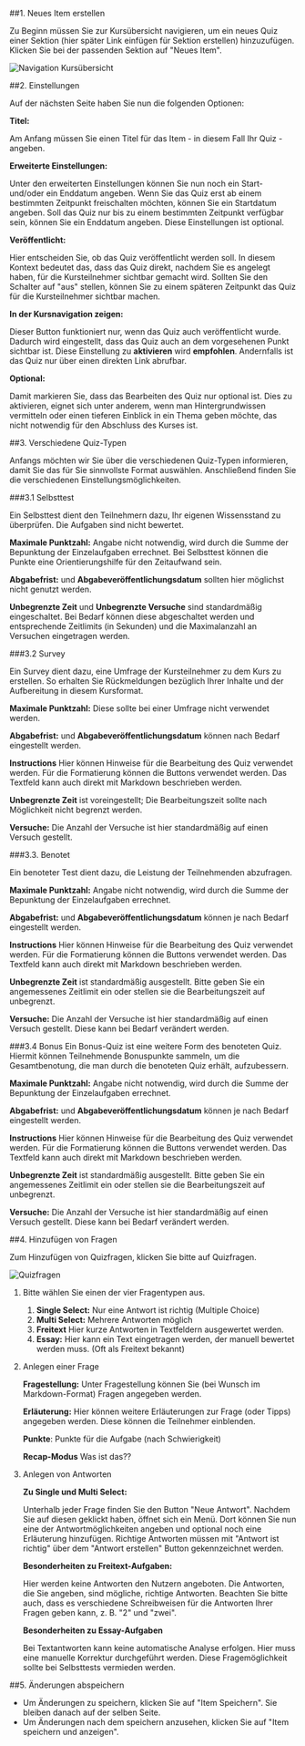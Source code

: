 ##1. Neues Item erstellen

Zu Beginn müssen Sie zur Kursübersicht navigieren, um ein neues Quiz einer Sektion (hier später Link einfügen für Sektion erstellen) hinzuzufügen. Klicken Sie bei der passenden Sektion auf "Neues Item".

![Navigation Kursübersicht](/images/items/Navigation_zur_Kursstruktur.png)
		


##2. Einstellungen

Auf der nächsten Seite haben Sie nun die folgenden Optionen:


**Titel:** 

Am Anfang müssen Sie einen Titel für das Item - in diesem Fall Ihr Quiz - angeben. 


**Erweiterte Einstellungen:** 

Unter den erweiterten Einstellungen können Sie nun noch ein Start- und/oder ein Enddatum angeben. Wenn Sie das Quiz erst ab einem bestimmten Zeitpunkt freischalten möchten, können Sie ein Startdatum angeben. Soll das Quiz nur bis zu einem bestimmten Zeitpunkt verfügbar sein, können Sie ein Enddatum angeben. Diese Einstellungen ist optional. 


**Veröffentlicht:** 

Hier entscheiden Sie, ob das Quiz veröffentlicht werden soll. In diesem Kontext bedeutet das, dass das Quiz direkt, nachdem Sie es angelegt haben, für die Kursteilnehmer sichtbar gemacht wird. Sollten Sie den Schalter auf "aus" stellen, können Sie zu einem späteren Zeitpunkt das Quiz für die Kursteilnehmer sichtbar machen. 


**In der Kursnavigation zeigen:** 

Dieser Button funktioniert nur, wenn das Quiz auch veröffentlicht wurde. Dadurch wird eingestellt, dass das Quiz auch an dem vorgesehenen Punkt sichtbar ist. Diese Einstellung zu **aktivieren** wird **empfohlen**. Andernfalls ist das Quiz nur über einen direkten Link abrufbar.

**Optional:** 

Damit markieren Sie, dass das Bearbeiten des Quiz nur optional ist. Dies zu aktivieren, eignet sich unter anderem, wenn man Hintergrundwissen vermitteln  oder einen tieferen Einblick in ein Thema geben möchte, das nicht notwendig für den Abschluss des Kurses ist. 


##3. Verschiedene Quiz-Typen

Anfangs möchten wir Sie über die verschiedenen Quiz-Typen informieren, damit Sie das für Sie sinnvollste Format auswählen. Anschließend finden Sie die verschiedenen Einstellungsmöglichkeiten. 

###3.1 Selbsttest

Ein Selbsttest dient den Teilnehmern dazu, Ihr eigenen Wissensstand zu überprüfen. Die Aufgaben sind nicht bewertet.

**Maximale Punktzahl:** Angabe nicht notwendig, wird durch die Summe der Bepunktung der Einzelaufgaben errechnet. Bei Selbsttest können die Punkte eine Orientierungshilfe für den Zeitaufwand sein. 

**Abgabefrist:**  und **Abgabeveröffentlichungsdatum** sollten hier möglichst nicht genutzt werden. 

**Unbegrenzte Zeit** und **Unbegrenzte Versuche** sind standardmäßig eingeschaltet. Bei Bedarf können diese abgeschaltet werden und entsprechende Zeitlimits (in Sekunden) und die Maximalanzahl an Versuchen eingetragen werden. 

###3.2 Survey

Ein Survey dient dazu, eine Umfrage der Kursteilnehmer zu dem Kurs zu erstellen. So erhalten Sie Rückmeldungen bezüglich Ihrer Inhalte und der Aufbereitung in diesem Kursformat.

**Maximale Punktzahl:** Diese sollte bei einer Umfrage nicht verwendet werden. 

**Abgabefrist:**  und **Abgabeveröffentlichungsdatum** können nach Bedarf eingestellt werden. 

**Instructions** Hier können Hinweise für die Bearbeitung des Quiz verwendet werden. Für die Formatierung können die Buttons verwendet werden. Das Textfeld kann auch direkt mit Markdown beschrieben werden. 

**Unbegrenzte Zeit** ist voreingestellt; Die Bearbeitungszeit sollte nach Möglichkeit nicht begrenzt werden.

**Versuche:** Die Anzahl der Versuche ist hier standardmäßig auf einen Versuch gestellt.

###3.3. Benotet

Ein benoteter Test dient dazu, die Leistung der Teilnehmenden abzufragen. 

**Maximale Punktzahl:** Angabe nicht notwendig, wird durch die Summe der Bepunktung der Einzelaufgaben errechnet.

**Abgabefrist:**  und **Abgabeveröffentlichungsdatum** können je nach Bedarf eingestellt werden. 

**Instructions** Hier können Hinweise für die Bearbeitung des Quiz verwendet werden. Für die Formatierung können die Buttons verwendet werden. Das Textfeld kann auch direkt mit Markdown beschrieben werden. 

**Unbegrenzte Zeit** ist standardmäßig ausgestellt. Bitte geben Sie ein angemessenes Zeitlimit ein oder stellen sie die Bearbeitungszeit auf unbegrenzt. 

**Versuche:** Die Anzahl der Versuche ist hier standardmäßig auf einen Versuch gestellt. Diese kann bei Bedarf verändert werden. 


###3.4 Bonus
Ein Bonus-Quiz ist eine weitere Form des benoteten Quiz. Hiermit können Teilnehmende Bonuspunkte sammeln, um die Gesamtbenotung, die man durch die benoteten Quiz erhält, aufzubessern. 

**Maximale Punktzahl:** Angabe nicht notwendig, wird durch die Summe der Bepunktung der Einzelaufgaben errechnet.

**Abgabefrist:**  und **Abgabeveröffentlichungsdatum** können je nach Bedarf eingestellt werden. 

**Instructions** Hier können Hinweise für die Bearbeitung des Quiz verwendet werden. Für die Formatierung können die Buttons verwendet werden. Das Textfeld kann auch direkt mit Markdown beschrieben werden. 

**Unbegrenzte Zeit** ist standardmäßig ausgestellt. Bitte geben Sie ein angemessenes Zeitlimit ein oder stellen sie die Bearbeitungszeit auf unbegrenzt. 

**Versuche:** Die Anzahl der Versuche ist hier standardmäßig auf einen Versuch gestellt. Diese kann bei Bedarf verändert werden. 

##4. Hinzufügen von Fragen

Zum Hinzufügen von Quizfragen, klicken Sie bitte auf Quizfragen.

![Quizfragen](/images/items/Quizfragen.png)

1. Bitte wählen Sie einen der vier Fragentypen aus. 
	1. **Single Select:** Nur eine Antwort ist richtig (Multiple Choice)
	2. **Multi Select:** Mehrere Antworten möglich
	3. **Freitext** Hier kurze Antworten in Textfeldern ausgewertet werden. 
	4. **Essay:** Hier kann ein Text eingetragen werden, der manuell bewertet werden muss. (Oft als Freitext bekannt)

2. Anlegen einer Frage

	**Fragestellung:** Unter Fragestellung können Sie (bei Wunsch im Markdown-Format) Fragen angegeben werden. 

	**Erläuterung:** Hier können weitere Erläuterungen zur Frage (oder Tipps) angegeben werden. Diese können die Teilnehmer einblenden. 

	**Punkte**: Punkte für die Aufgabe (nach Schwierigkeit)

	**Recap-Modus** Was ist das??

3. Anlegen von Antworten

	**Zu Single und Multi Select:**

	Unterhalb jeder Frage finden Sie den Button "Neue Antwort". Nachdem Sie auf diesen geklickt haben, öffnet sich ein Menü. Dort können Sie nun eine der Antwortmöglichkeiten angeben und optional noch eine Erläuterung hinzufügen. Richtige Antworten müssen mit "Antwort ist richtig" über dem "Antwort erstellen" Button gekennzeichnet werden.
	
	**Besonderheiten zu Freitext-Aufgaben:**
	
	Hier werden keine Antworten den Nutzern angeboten. Die Antworten, die Sie angeben, sind mögliche, richtige Antworten. Beachten Sie bitte auch, dass es verschiedene Schreibweisen für die Antworten Ihrer Fragen geben kann, z. B. "2" und "zwei". 
	
	**Besonderheiten zu Essay-Aufgaben**
	
	Bei Textantworten kann keine automatische Analyse erfolgen. Hier muss eine manuelle Korrektur durchgeführt werden. Diese Fragemöglichkeit sollte bei Selbsttests vermieden werden. 

##5. Änderungen abspeichern

- Um Änderungen zu speichern, klicken Sie auf "Item Speichern". Sie bleiben danach auf der selben Seite.
- Um Änderungen nach dem speichern anzusehen, klicken Sie auf "Item speichern und anzeigen".



